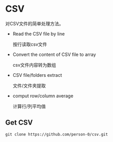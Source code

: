 # CSV
对CSV文件的简单处理方法。

- Read the CSV file by line

	按行读取csv文件
- Convert the content of CSV file to array

	csv文件内容转为数组
- CSV file/folders extract

	文件/文件夹提取
- comput row/column average
	
	计算行/列平均值
## Get CSV
`git clone https://github.com/person-0/csv.git`

